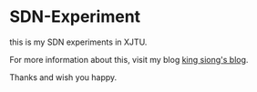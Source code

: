 # SDN-Experiment

this is my SDN experiments in XJTU.

For more information about this, visit my blog [king siong's blog](kingsiong.top). 

Thanks and wish you happy.